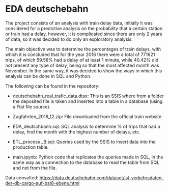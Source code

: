 # EDA deutschebahn 


The project consists of an analysis with train delay data, initially it was considered for a predictive analysis on the probability that a certain station or train had a delay, however, it is complicated since there are only 2 years of data, so it was decided to do only an exploratory analysis.

The main objective was to determine the percentages of train delays, with which it is concluded that for the year 2016 there were a total of 771621 trips, of which 59.58% had a delay of at least 1 minute, while 40.42% did not present any type of delay, being so that the most affected month was November.
In the same way, it was decided to show the ways in which this analysis can be done in SQL and Python.

The following can be found in the repository:

* deutschebahn_real_trafic_data.dtsx: This is an SSIS where from a folder the deposited file is taken and inserted into a table in a database (using a Flat file source).

* Zugfahrten_2016_12.zip: File downloaded from the official train website. 

* EDA_deutschbanh.sql: SQL analysis to determine % of trips that had a delay, find the month with the highest number of delays, etc.

* ETL_process _B.sql: Queries used by the SSIS to insert data into the production table.

* main.ipynb: Python code that replicates the queries made in SQL, in the same way as a connection to the database to read the table from SQL and not from the file.

Data consulted: https://data.deutschebahn.com/dataset/ist-verkehrsdaten-der-db-cargo-auf-bst8-ebene.html



